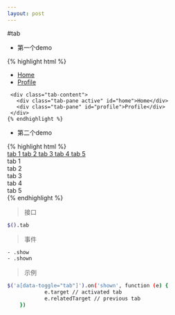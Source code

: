 ```yaml
---
layout: post
---
```


#tab

* 第一个demo

<div class='article-demo'>
    {% highlight html %}
     <ul class="nav nav-tabs">
       <li><a href="#home" data-toggle="tab">Home</a></li>
       <li><a href="#profile" data-toggle="tab">Profile</a></li>
     </ul>
     
     <div class="tab-content">
       <div class="tab-pane active" id="home">Home</div>
       <div class="tab-pane" id="profile">Profile</div>
     </div>
    {% endhighlight %}
</div>

* 第二个demo

<div class='article-demo'>
    {% highlight html %}
       <nav class="navbar">
           <a href="#tab-1" data-toggle="tab"> tab 1 </a>
           <a href="#tab-2" data-toggle="tab"> tab 2 </a>
           <a href="#tab-3" data-toggle="tab"> tab 3 </a>
           <a href="#tab-4" data-toggle="tab"> tab 4 </a>
           <a href="#tab-5" data-toggle="tab"> tab 5 </a>
       </nav>
       <div class="tab-content">
           <section id="tab-1" class="tab-pane">
               tab 1
           </section>
           <section id="tab-2" class="tab-pane">
               tab 2
           </section>
           <section id="tab-3" class="tab-pane">
               tab 3
           </section>
           <section id="tab-4" class="tab-pane">
               tab 4
           </section>
           <section id="tab-5" class="tab-pane">
               tab 5
           </section>
       </div>
    {% endhighlight %}
</div>

> 接口

```bash
$().tab
```
> 事件

```bash
- .show
- .shown
```

> 示例

```bash
$('a[data-toggle="tab"]').on('shown', function (e) {
            e.target // activated tab
            e.relatedTarget // previous tab
    })
```






